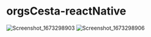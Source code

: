 # orgsCesta-reactNative
![Screenshot_1673298903](https://user-images.githubusercontent.com/101364762/229239482-85d909e0-8c31-4c4d-b58f-ace3935c8d80.png)
![Screenshot_1673298906](https://user-images.githubusercontent.com/101364762/229239483-85fb9f7b-ed59-4a16-9e35-5d69182af65c.png)
